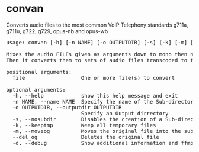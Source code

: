 # convan
Converts audio files to the most common VoIP Telephony standards g711a, g711u, g722, g729, opus-nb and opus-wb

<pre>
usage: convan [-h] [-n NAME] [-o OUTPUTDIR] [-s] [-k] [-m] [--del_og] [-d] file [file ...]

Mixes the audio FILEs given as arguments down to mono then normalizes them (if -m is not specified).
Then it converts them to sets of audio files transcoded to the most common VoIP Telephony standards g711a, g711u, g722, g729, opus-nb and opus-wb.

positional arguments:
  file                  One or more file(s) to convert

optional arguments:
  -h, --help            show this help message and exit
  -n NAME, --name NAME  Specify the name of the Sub-directory and audio files
  -o OUTPUTDIR, --outputdir OUTPUTDIR
                        Specify an Output dirrectory
  -s, --nosubdir        Disables the creation of a Sub-directory; incompatible with -m
  -k, --keeptmp         Keep all temporary files
  -m, --moveog          Moves the original file into the subdirectory; incompatible with -s
  --del_og              Deletes the original file
  -d, --debug           Show additional information and ffmpeg output
  </pre>

